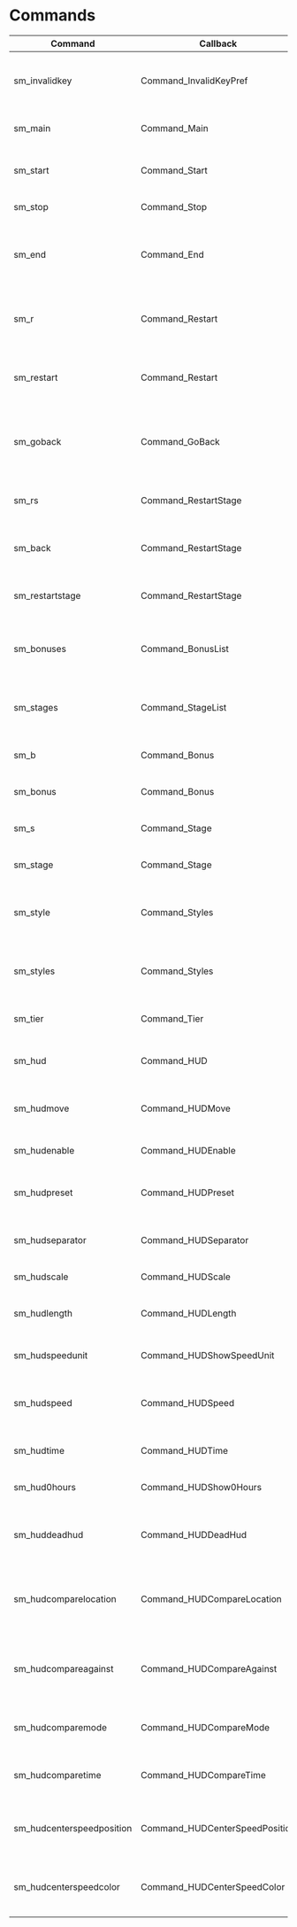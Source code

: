 # Commands

| Command                     | Callback                            | Description |
|-----------------------------|-------------------------------------|-------------|
| sm_invalidkey               | Command_InvalidKeyPref              | Choose your prefered option on invalid key input |
| sm_main                     | Command_Main                        | Teleports you to the main path |
| sm_start                    | Command_Start                       | Teleports you to the start zone of the current path |
| sm_stop                     | Command_Stop                        | Stops the timer |
| sm_end                      | Command_End                         | Teleports you to the end zone of the current path, timer will be stopped(!) |
| sm_r                        | Command_Restart                     | Same as sm_start, teleports you back to the start zone |
| sm_restart                  | Command_Restart                     | Same as sm_start, teleports you back to the start zone |
| sm_goback                   | Command_GoBack                      | Teleports you back to the previous stage/bonus or to the start zone |
| sm_rs                       | Command_RestartStage                | Teleports you back to the stage (start) zone |
| sm_back                     | Command_RestartStage                | Teleports you back to the stage (start) zone |
| sm_restartstage             | Command_RestartStage                | Teleports you back to the stage (start) zone |
| sm_bonuses                  | Command_BonusList                   | List all bonuses of the current map (main will also included) |
| sm_stages                   | Command_StageList                   | List all stages of the current map (level will disabled if no stage exists) |
| sm_b                        | Command_Bonus                       | Teleports you to the bonus start zone. |
| sm_bonus                    | Command_Bonus                       | Teleports you to the bonus start zone. |
| sm_s                        | Command_Stage                       | Teleports you to the stage zone. |
| sm_stage                    | Command_Stage                       | Teleports you to the stage zone. |
| sm_style                    | Command_Styles                      | Lists you all available styles, which you can switch to. |
| sm_styles                   | Command_Styles                      | Lists you all available styles, which you can switch to. |
| sm_tier                     | Command_Tier                        | Prints list of all maps into your chat with tier. |
| sm_hud                      | Command_HUD                         | List all HUD related commands as menu |
| sm_hudmove                  | Command_HUDMove                     | Move/Swap keys to another positions |
| sm_hudenable                | Command_HUDEnable                   | Enable/Disable the HUD entirely |
| sm_hudpreset                | Command_HUDPreset                   | Replace HUD with a predefined preset |
| sm_hudseparator             | Command_HUDSeparator                | Replace tabs against vertical bars or vice versa |
| sm_hudscale                 | Command_HUDScale                    | Change the HUD font size |
| sm_hudlength                | Command_HUDLength                   | Adjust the HUD with incorrect formatting |
| sm_hudspeedunit             | Command_HUDShowSpeedUnit            | Show 'u/s' behind speed or not |
| sm_hudspeed                 | Command_HUDSpeed                    | Change the hud speed calculation based of different axis |
| sm_hudtime                  | Command_HUDTime                     | Show times in different formats |
| sm_hud0hours                | Command_HUDShow0Hours               | Shows the leading 0(0): in time or not |
| sm_huddeadhud               | Command_HUDDeadHud                  | Shows as spectator the players hud in 1st- and 3rd person |
| sm_hudcomparelocation       | Command_HUDCompareLocation          | Enable/Disable HUD Time/Speed comparison with position option |
| sm_hudcompareagainst        | Command_HUDCompareAgainst           | Compare your time/speed against PR, SR or both (requires chat as location) |
| sm_hudcomparemode           | Command_HUDCompareMode              | Show full time/speed or the difference of the record |
| sm_hudcomparetime           | Command_HUDCompareTime              | How long the comparison should be shown in HUD |
| sm_hudcenterspeedposition   | Command_HUDCenterSpeedPosition      | Specify the position of the X- and Y-Axis for the speed (center) hud |
| sm_hudcenterspeedcolor      | Command_HUDCenterSpeedColor         | Specify the color of the X- and Y-Axis for the speed (center) hud |
